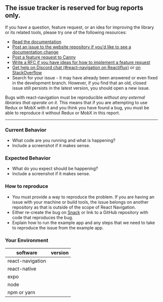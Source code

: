## The issue tracker is reserved for bug reports only.

If you have a question, feature request, or an idea for improving the library or its related tools, please try one of the following resources:

- [Read the documentation](https://reactnavigation.org/)
- [Post an issue to the website repository if you'd like to see a documentation change](http://github.com/react-navigation/website)
- [Post a feature request to Canny](https://react-navigation.canny.io/feature-requests)
- [Write a RFC if you have ideas for how to implement a feature request](https://github.com/react-navigation/rfcs)
- [Get help on Discord chat (#react-navigation on Reactiflux)](https://discord.gg/4xEK3nD) or [on StackOverflow](https://stackoverflow.com/questions/tagged/react-navigation)
- Search for your issue - it may have already been answered or even fixed in the development branch. However, if you find that an old, closed issue still persists in the latest version, you should open a new issue.

Bugs with react-navigation must be reproducible *without any external libraries that operate on it*. This means that if you are attempting to use Redux or MobX with it and you think you have found a bug, you must be able to reproduce it without Redux or MobX in this report.

---

### Current Behavior

- What code are you running and what is happening?
- Include a screenshot if it makes sense.

### Expected Behavior

- What do you expect should be happening?
- Include a screenshot if it makes sense.

### How to reproduce

- You must provide a way to reproduce the problem. If you are having an issue with your machine or build tools, the issue belongs on another repository as that is outside of the scope of React Navigation.
- Either re-create the bug on [Snack](https://snack.expo.io) or link to a GitHub repository with code that reproduces the bug.
- Explain how to run the example app and any steps that we need to take to reproduce the issue from the example app.

### Your Environment

| software         | version
| ---------------- | -------
| react-navigation |
| react-native     |
| expo             |
| node             |
| npm or yarn      |
